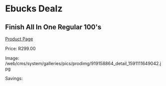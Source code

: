 
# Ebucks Dealz
## Finish All In One Regular 100's
[Product Page](https://www.ebucks.com/web/shop/productSelected.do?prodId=919158864&catId=908586136)

Price: R299.00

Image: /web/cms/system/galleries/pics/prodimg/919158864_detail_1591111649042.jpg

Savings: 


	